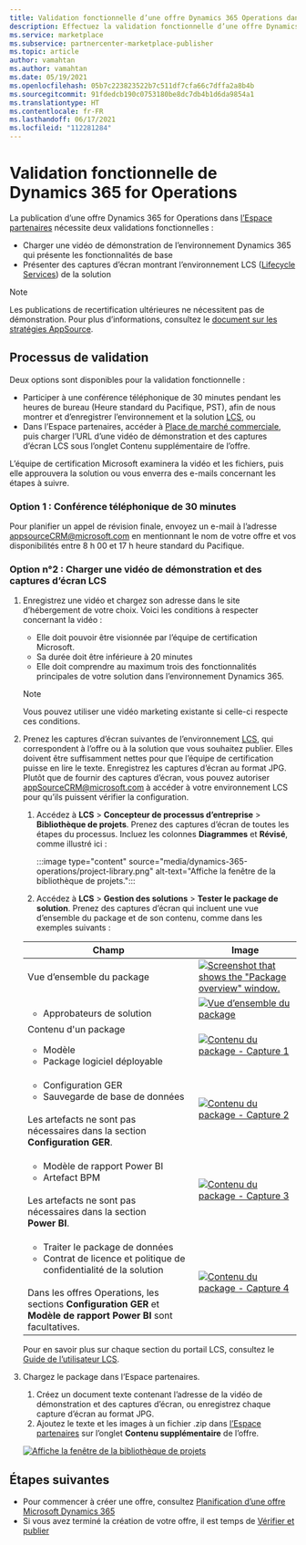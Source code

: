 ```yaml
---
title: Validation fonctionnelle d’une offre Dynamics 365 Operations dans Microsoft AppSource (Place de marché Azure)
description: Effectuez la validation fonctionnelle d’une offre Dynamics 365 Operations dans Microsoft AppSource (Place de marché Azure).
ms.service: marketplace
ms.subservice: partnercenter-marketplace-publisher
ms.topic: article
author: vamahtan
ms.author: vamahtan
ms.date: 05/19/2021
ms.openlocfilehash: 05b7c223823522b7c511df7cfa66c7dffa2a8b4b
ms.sourcegitcommit: 91fdedcb190c0753180be8dc7db4b1d6da9854a1
ms.translationtype: HT
ms.contentlocale: fr-FR
ms.lasthandoff: 06/17/2021
ms.locfileid: "112281284"
---
```

# <a name="dynamics-365-for-operations-functional-validation"></a>Validation fonctionnelle de Dynamics 365 for Operations

La publication d’une offre Dynamics 365 for Operations dans [l’Espace partenaires](https://go.microsoft.com/fwlink/?linkid=2166002) nécessite deux validations fonctionnelles :

- Charger une vidéo de démonstration de l’environnement Dynamics 365 qui présente les fonctionnalités de base
- Présenter des captures d’écran montrant l’environnement LCS ([Lifecycle Services](https://lcs.dynamics.com/)) de la solution

> [!NOTE]
> Les publications de recertification ultérieures ne nécessitent pas de démonstration. Pour plus d’informations, consultez le [document sur les stratégies AppSource](/legal/marketplace/certification-policies#1440-dynamics-365-finance-ops).

## <a name="how-to-validate"></a>Processus de validation

Deux options sont disponibles pour la validation fonctionnelle :

- Participer à une conférence téléphonique de 30 minutes pendant les heures de bureau (Heure standard du Pacifique, PST), afin de nous montrer et d’enregistrer l’environnement et la solution [LCS](https://lcs.dynamics.com/), ou
- Dans l’Espace partenaires, accéder à [Place de marché commerciale](https://go.microsoft.com/fwlink/?linkid=2165290), puis charger l’URL d’une vidéo de démonstration et des captures d’écran LCS sous l’onglet Contenu supplémentaire de l’offre.

L’équipe de certification Microsoft examinera la vidéo et les fichiers, puis elle approuvera la solution ou vous enverra des e-mails concernant les étapes à suivre.

### <a name="option-1-30-minute-conference-call"></a>Option 1 : Conférence téléphonique de 30 minutes

Pour planifier un appel de révision finale, envoyez un e-mail à l’adresse [appsourceCRM@microsoft.com](mailto:appsourceCRM@microsoft.com) en mentionnant le nom de votre offre et vos disponibilités entre 8 h 00 et 17 h heure standard du Pacifique.

### <a name="option-2-upload-a-demo-video-and-lcs-screenshots"></a>Option n°2 : Charger une vidéo de démonstration et des captures d’écran LCS

1. Enregistrez une vidéo et chargez son adresse dans le site d’hébergement de votre choix. Voici les conditions à respecter concernant la vidéo :

    - Elle doit pouvoir être visionnée par l’équipe de certification Microsoft.
    - Sa durée doit être inférieure à 20 minutes
    - Elle doit comprendre au maximum trois des fonctionnalités principales de votre solution dans l’environnement Dynamics 365.

    > [!NOTE]
    > Vous pouvez utiliser une vidéo marketing existante si celle-ci respecte ces conditions.

2. Prenez les captures d’écran suivantes de l’environnement [LCS](https://lcs.dynamics.com/), qui correspondent à l’offre ou à la solution que vous souhaitez publier. Elles doivent être suffisamment nettes pour que l’équipe de certification puisse en lire le texte. Enregistrez les captures d’écran au format JPG. Plutôt que de fournir des captures d’écran, vous pouvez autoriser [appSourceCRM@microsoft.com](mailto:appSourceCRM@microsoft.com) à accéder à votre environnement LCS pour qu’ils puissent vérifier la configuration.

    1. Accédez à **LCS** > **Concepteur de processus d’entreprise** > **Bibliothèque de projets**. Prenez des captures d’écran de toutes les étapes du processus. Incluez les colonnes **Diagrammes** et **Révisé**, comme illustré ici :

       :::image type="content" source="media/dynamics-365-operations/project-library.png" alt-text="Affiche la fenêtre de la bibliothèque de projets.":::

      2. Accédez à **LCS** > **Gestion des solutions** > **Tester le package de solution**. Prenez des captures d’écran qui incluent une vue d’ensemble du package et de son contenu, comme dans les exemples suivants :

    | Champ | Image |
    | --- | --- |
    | Vue d’ensemble du package | [![Screenshot that shows the "Package overview" window.](media/dynamics-365-operations/package-overview-45.png)](media/dynamics-365-operations/package-overview.png#lightbox) |
    | <ul><li>Approbateurs de solution</li></ul> | [![Vue d’ensemble du package](media/dynamics-365-operations/solution-approvers-45.png)](media/dynamics-365-operations/solution-approvers.png#lightbox) |
    | Contenu d'un package<ul><li>Modèle</li><li>Package logiciel déployable</li></ul> | [![Contenu du package - Capture 1](media/dynamics-365-operations/package-contents-1-45.png)](media/dynamics-365-operations/package-contents-1.png#lightbox) |
    | <ul><li>Configuration GER</li><li>Sauvegarde de base de données</li></ul><br>Les artefacts ne sont pas nécessaires dans la section **Configuration GER**. | [![Contenu du package - Capture 2](media/dynamics-365-operations/package-contents-2-45.png)](media/dynamics-365-operations/package-contents-2.png#lightbox) |
    | <ul><li>Modèle de rapport Power BI</li><li>Artefact BPM</li></ul><br>Les artefacts ne sont pas nécessaires dans la section **Power BI**. | [![Contenu du package - Capture 3](media/dynamics-365-operations/package-contents-3-45.png)](media/dynamics-365-operations/package-contents-3.png#lightbox) |
    | <ul><li>Traiter le package de données</li><li>Contrat de licence et politique de confidentialité de la solution</li></ul><br>Dans les offres Operations, les sections **Configuration GER** et **Modèle de rapport Power BI** sont facultatives. | [![Contenu du package - Capture 4](media/dynamics-365-operations/package-contents-4-45.png)](media/dynamics-365-operations/package-contents-4.png#lightbox) |

    Pour en savoir plus sur chaque section du portail LCS, consultez le [Guide de l’utilisateur LCS](/dynamics365/fin-ops-core/dev-itpro/lifecycle-services/lcs-user-guide).

3. Chargez le package dans l’Espace partenaires.

    1. Créez un document texte contenant l’adresse de la vidéo de démonstration et des captures d’écran, ou enregistrez chaque capture d’écran au format JPG.
    2. Ajoutez le texte et les images à un fichier .zip dans [l’Espace partenaires](https://go.microsoft.com/fwlink/?linkid=2165290) sur l’onglet **Contenu supplémentaire** de l’offre.

    [![Affiche la fenêtre de la bibliothèque de projets](media/dynamics-365-operations/supplemental-content.png)](media/dynamics-365-operations/supplemental-content.png#lightbox)

## <a name="next-steps"></a>Étapes suivantes

- Pour commencer à créer une offre, consultez [Planification d’une offre Microsoft Dynamics 365](marketplace-dynamics-365.md)
- Si vous avez terminé la création de votre offre, il est temps de [Vérifier et publier](dynamics-365-review-publish.md)
